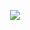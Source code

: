 <p align="center">
  <img src="https://capsule-render.vercel.app/api?type=blur&height=500&color=dadada&text=PLANNING%20SOMETHING%20BIG&section=header&reversal=false&textBg=false&fontSize=63&fontAlign=50&animation=fadeIn&fontColor=dadada&stroke=dadada&strokeWidth=7"/>
</p>
